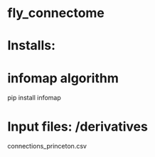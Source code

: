 # fly_connectome


# Installs:
# infomap algorithm 
pip install infomap

# Input files: /derivatives
connections_princeton.csv
